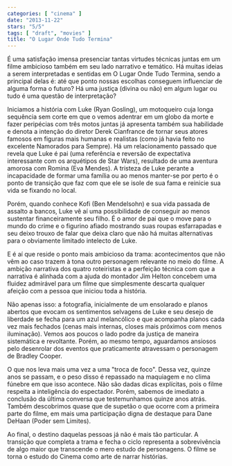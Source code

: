 ```yaml
---
categories: [ "cinema" ]
date: "2013-11-22"
stars: "5/5"
tags: [ "draft", "movies" ]
title: "O Lugar Onde Tudo Termina"
---
```

É uma satisfação imensa presenciar tantas virtudes técnicas juntas em
um filme ambicioso também em seu lado narrativo e temático. Há muitas
ideias a serem interpretadas e sentidas em O Lugar Onde Tudo Termina,
sendo a principal delas é: até que ponto nossas escolhas conseguem
influenciar de alguma forma o futuro? Há uma justiça (divina ou não)
em algum lugar ou tudo é uma questão de interpretação?

Iniciamos a história com Luke (Ryan Gosling), um motoqueiro cuja longa
sequência sem corte em que o vemos adentrar em um globo da morte e fazer
peripécias com três motos juntas já apresenta também sua habilidade
e denota a intenção do diretor Derek Cianfrance de tornar seus atores
famosos em figuras mais humanas e realistas (como já havia feito no
excelente Namorados para Sempre). Há um relacionamento passado que revela
que Luke é pai (uma referência e reversão de expectativa interessante
com os arquétipos de Star Wars), resultado de uma aventura amorosa com
Romina (Eva Mendes). A tristeza de Luke perante a incapacidade de formar
uma família ou ao menos manter-se por perto é o ponto de transição
que faz com que ele se isole de sua fama e reinicie sua vida se fixando
no local.

Porém, quando conhece Kofi (Ben Mendelsohn) e sua vida passada de assalto
a bancos, Luke vê aí uma possibilidade de conseguir ao menos sustentar
financeiramente seu filho. É o amor de pai que o move para o mundo do
crime e o figurino afiado mostrando suas roupas esfarrapadas e seu deixo
trouxo de falar que deixa claro que não há muitas alternativas para
o obviamente limitado intelecto de Luke.

E é aí que reside o ponto mais ambicioso da trama: acontecimentos que
não vêm ao caso trazem à tona outro personagem relevante no meio do
filme. A ambição narrativa dos quatro roteiristas e a perfeição
técnica com que a narrativa é alinhada com a ajuda do montador Jim
Helton concebem uma fluidez admirável para um filme que simplesmente
descarta qualquer afeição com a pessoa que iniciou toda a história.

Não apenas isso: a fotografia, inicialmente de um ensolarado e planos
abertos que evocam os sentimentos selvagens de Luke e seu desejo de
liberdade se fecha para um azul melancólico e que acompanha planos cada
vez mais fechados (cenas mais internas, closes mais próximos com menos
iluminação). Vemos aos poucos o lado podre da justiça de maneira
sistemática e revoltante. Porém, ao mesmo tempo, aguardamos ansiosos
pelo desenrolar dos eventos que praticamente atravessam o personagem de
Bradley Cooper.

O que nos leva mais uma vez a uma "troca de foco". Dessa vez, quinze
anos se passam, e o peso disso é repassado na maquiagem e no clima
fúnebre em que isso acontece. Não são dadas dicas explícitas,
pois o filme respeita a inteligência do espectador. Porém, sabemos
de imediato a conclusão da última conversa que testemunhamos quinze
anos atrás. Também descobrimos quase que de supetão o que ocorre com
a primeira parte do filme, em mais uma participação digna de destaque
para Dane DeHaan (Poder sem Limites).

Ao final, o destino daquelas pessoas já não é mais tão
particular. A transição que completa a trama e fecha o ciclo
representa a sobrevivência de algo maior que transcende o mero estudo
de personagens. O filme se torna o estudo do Cinema como arte de narrar
histórias.

